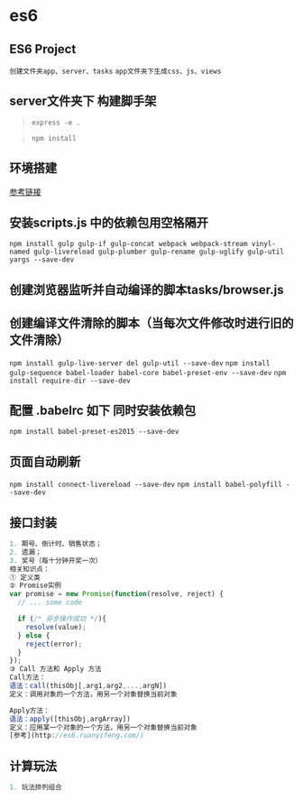 # es6
## ES6 Project
`创建文件夹app、server、tasks`
`app文件夹下生成css、js、views`
## server文件夹下 构建脚手架
>`express -e .`

>`npm install`
## 环境搭建
[参考链接](http://blog.csdn.net/qq_29676303/article/details/76098196)
## 安装scripts.js 中的依赖包用空格隔开
`npm install gulp gulp-if gulp-concat webpack webpack-stream vinyl-named gulp-livereload gulp-plumber gulp-rename gulp-uglify gulp-util yargs --save-dev`

## 创建浏览器监听并自动编译的脚本tasks/browser.js
## 创建编译文件清除的脚本（当每次文件修改时进行旧的文件清除）
`npm install gulp-live-server del gulp-util --save-dev`
`npm install gulp-sequence babel-loader babel-core babel-preset-env --save-dev`
`npm install require-dir --save-dev`
## 配置 .babelrc 如下 同时安装依赖包
`npm install babel-preset-es2015 --save-dev`
## 页面自动刷新
`npm install connect-livereload --save-dev`
`npm install babel-polyfill --save-dev`

## 接口封装
```javascript
1. 期号、倒计时、销售状态；
2. 遗漏；
3. 奖号（每十分钟开奖一次）
相关知识点：
① 定义类
② Promise实例
var promise = new Promise(function(resolve, reject) {
  // ... some code

  if (/* 异步操作成功 */){
    resolve(value);
  } else {
    reject(error);
  }
});
③ Call 方法和 Apply 方法
Call方法：
语法：call(thisObj[,arg1,arg2,...,argN])
定义：调用对象的一个方法，用另一个对象替换当前对象

Apply方法：
语法：apply([thisObj,argArray])
定义：应用某一个对象的一个方法，用另一个对象替换当前对象
[参考](http://es6.ruanyifeng.com/)
```
## 计算玩法
```javascript
1. 玩法排列组合
```